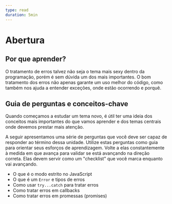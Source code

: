 ```yaml
---
type: read
duration: 5min
---
```


# Abertura

## Por que aprender?

O tratamento de erros talvez não seja o tema mais sexy dentro da programação,
porém é sem dúvida um dos mais importantes. O bom tratamento dos erros não
apenas garante um uso melhor do código, como também nos ajuda a entender
exceções, onde estão ocorrendo e porquê.

## Guia de perguntas e conceitos-chave

Quando começamos a estudar um tema novo, é útil ter uma ideia dos conceitos mais
importantes do que vamos aprender e dos temas centrais onde devemos prestar mais
atenção.

A seguir apresentamos uma série de perguntas que você deve ser capaz de
responder ao término dessa unidade. Utilize estas perguntas como guia para
orientar seus esforços de aprendizagem. Volte a elas constantemente à medida em
que avança para validar se está avançando na direção correta. Elas devem servir
como um "checklist" que você marca enquanto vai avançando.

* O que é o modo estrito no JavaScript
* O que é um `Error` e tipos de erros
* Como usar `try...catch` para tratar erros
* Como tratar erros em callbacks
* Como tratar erros em promessas (promises)
